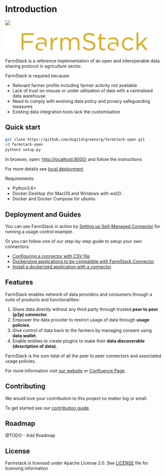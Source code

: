 # Introduction

![](https://github.com/digitalgreenorg/farmstack-open/actions/workflows/example_uc.yml/badge.svg)

![](docs/.gitbook/assets/farmstack_horizontal_color_transparent-bg.png)

FarmStack is a reference implementation of an open and interoperable data sharing protocol in agriculture sector.

FarmStack is required because:

* Relevant farmer profile including farmer activity not available
* Lack of trust on misuse or under utilisation of data with a centralised data warehouse
* Need to comply with evolving data policy and privacy safeguarding measures
* Existing data integration tools lack the customisation

## Quick start

```bash
git clone https://github.com/digitalgreenorg/farmstack-open.git
cd farmstack-open
python3 setup.py
```

In browser, open: [http://localhost:8000/](http://localhost:8000/) and follow the instructions

For more details see [local deployment](docs/deploying-farmstack/local-deployment.md).

Requirements:

* Python3.6+
* Docker Desktop \(for MacOS and Windows with wsl2\).
* Docker and Docker Compose for ubuntu

## Deployment and Guides

You can see FarmStack in action by [Setting up Self-Managed Connector](docs/deploying-farmstack/setting-up-self-managed-connectors.md) for running a usage control example.

Or you can follow one of our step-by-step guide to setup your own connectors:

* [Configuring a connector with CSV file](docs/operation-guides/creating-a-connector-with-csv.md) 
* [Dockerizing applications to be compatible with FarmStack Connector](docs/operation-guides/dockerization/)
* [Install a dockerized application with a connector](docs/operation-guides/install-a-nodejs-application-with-connector.md)

## Features

FarmStack enables network of data providers and consumers through a suite of products and functionalities:

1. Share data directly without any third party through trusted **peer to peer \(p2p\) connector**.
2. Empower the data provider to restrict usage of data through **usage policies**.
3. Give control of data back to the farmers by managing consent using **data wallet**.
4. Enable entities to create plugins to make their **data discoverable \(description of data\)**.

FarmStack is the sum total of all the peer to peer connectors and associated usage policies.

For more information visit [our website](https://www.farmstack.co) or [Confluence Page](https://digitalgreenorg.atlassian.net/wiki/spaces/FS/overview).

## Contributing

We would love your contribution to this project no matter big or small.

To get started see our [contribution guide](docs/contributing-to-farmstack.md).

## Roadmap

@TODO - Add Roadmap

## License

Farmstack is licensed under Apache License 2.0. See [LICENSE](./LICENSE) file for licensing information

